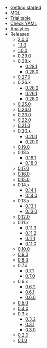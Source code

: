 - [Getting started](index.md)
- [MQL](mql.md)
- [Trial table](trialtable.md)
- [Check YAML](checkyaml.md)
- [Analytics](analytics.md)
- Releases
  - [2.0.0](releases/2.0.0.md)
  - [1.1.0](releases/1.1.0.md)
  - [1.0.0](releases/1.0.0.md)
  - [0.29.0](releases/0.29.0.md)
  - 0.28.x
    - [0.28.1](releases/0.28.1.md)
    - [0.28.0](releases/0.28.0.md)
  - [0.27.0](releases/0.27.0.md)
  - 0.26.x
    - [0.26.2](releases/0.26.2.md)
    - [0.26.1](releases/0.26.1.md)
    - [0.26.0](releases/0.26.0.md)
  - [0.25.0](releases/0.25.0.md)
  - [0.24.0](releases/0.24.0.md)
  - [0.23.0](releases/0.23.0.md)
  - [0.22.0](releases/0.22.0.md)
  - [0.21.0](releases/0.21.0.md)
  - 0.20.x
    - [0.20.1](releases/0.20.1.md)
    - [0.20.0](releases/0.20.0.md)
  - [0.19.0](releases/0.19.0.md)
  - 0.18.x
    - [0.18.1](releases/0.18.1.md)
    - [0.18.0](releases/0.18.0.md)
  - [0.17.0](releases/0.17.0.md)
  - [0.16.0](releases/0.16.0.md)
  - [0.15.0](releases/0.15.0.md)
  - 0.14.x
    - [0.14.1](releases/0.14.1.md)
    - [0.14.0](releases/0.14.0.md)
  - 0.13.x
    - [0.13.1](releases/0.13.1.md)
    - [0.13.0](releases/0.13.0.md)
  - [0.12.0](releases/0.12.0.md)
  - 0.11.x
    - [0.11.3](releases/0.11.3.md)
    - [0.11.2](releases/0.11.2.md)
    - [0.11.1](releases/0.11.1.md)
    - [0.11.0](releases/0.11.0.md)
  - [0.10.0](releases/0.10.0.md)
  - [0.9.0](releases/0.9.0.md)
  - [0.8.0](releases/0.8.0.md)
  - 0.7.x
    - [0.7.1](releases/0.7.1.md)
    - [0.7.0](releases/0.7.0.md)
  - 0.6.x
    - [0.6.2](releases/0.6.2.md)
    - [0.6.1](releases/0.6.1.md)
    - [0.6.0](releases/0.6.0.md)
  - [0.5.0](releases/0.5.0.md)
  - [0.4.0](releases/0.4.0.md)
  - 0.3.x
    - [0.3.2](releases/0.3.2.md)
    - [0.3.1](releases/0.3.1.md)
    - [0.3.0](releases/0.3.0.md)
  - [0.2.0](releases/0.2.0.md)
  - [0.1.0](releases/0.1.0.md)
